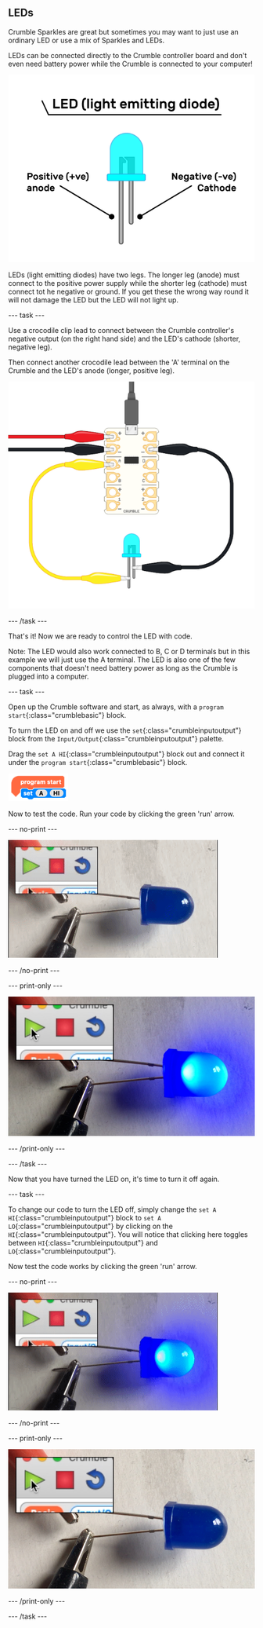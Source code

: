 ## LEDs

Crumble Sparkles are great but sometimes you may want to just use an ordinary LED or use a mix of Sparkles and LEDs.

LEDs can be connected directly to the Crumble controller board and don't even need battery power while the Crumble is connected to your computer!

![Annotated LED](images/annotatedLEDSA.png)

LEDs (light emitting diodes) have two legs. The longer leg (anode) must connect to the positive power supply while the shorter leg (cathode) must connect tot he negative or ground. If you get these the wrong way round it will not damage the LED but the LED will not light up.

--- task ---

Use a crocodile clip lead to connect between the Crumble controller's negative output (on the right hand side) and the LED's cathode (shorter, negative leg).

Then connect another crocodile lead between the 'A' terminal on the Crumble and the LED's anode (longer, positive leg).

![Connecting the LED to the Crumble](images/led_to_crumbleSA.png)

--- /task ---

That's it! Now we are ready to control the LED with code.

Note: The LED would also work connected to B, C or D terminals but in this example we will just use the A terminal. The LED is also one of the few components that doesn't need battery power as long as the Crumble is plugged into a computer.

--- task ---

Open up the Crumble software and start, as always, with a `program start`{:class="crumblebasic"} block.

To turn the LED on and off we use the `set`{:class="crumbleinputoutput"} block from the `Input/Output`{:class="crumbleinputoutput"} palette.

Drag the `set A HI`{:class="crumbleinputoutput"} block out and connect it under the `program start`{:class="crumblebasic"} block.


![Code to turn LED on](images/turnOnLedCode.png)


Now to test the code. Run your code by clicking the green 'run' arrow.

--- no-print ---

![Running code to light LED](images/green_arrow_LED_light.gif)

--- /no-print ---

--- print-only ---

![Running code to light LED](images/green_arrow_LED_light.png)

--- /print-only ---

--- /task ---

Now that you have turned the LED on, it's time to turn it off again.

--- task ---

To change our code to turn the LED off, simply change the `set A HI`{:class="crumbleinputoutput"} block to `set A LO`{:class="crumbleinputoutput"} by clicking on the `HI`{:class="crumbleinputoutput"}. You will notice that clicking here toggles between `HI`{:class="crumbleinputoutput"} and `LO`{:class="crumbleinputoutput"}.

Now test the code works by clicking the green 'run' arrow.

--- no-print ---

![Running code to light LED](images/green_arrow_LED_light_off.gif)

--- /no-print ---

--- print-only ---

![Running code to light LED](images/green_arrow_LED_light_off.png)

--- /print-only ---

--- /task ---


